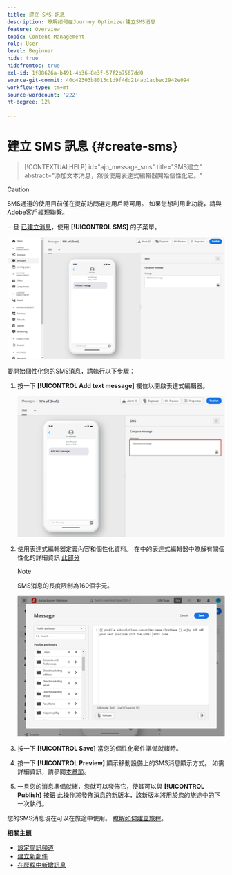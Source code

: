 ```yaml
---
title: 建立 SMS 訊息
description: 瞭解如何在Journey Optimizer建立SMS消息
feature: Overview
topic: Content Management
role: User
level: Beginner
hide: true
hidefromtoc: true
exl-id: 1f88626a-b491-4b36-8e3f-57f2b7567dd0
source-git-commit: 40c42303b8013c1d9f4dd214ab1acbec2942e094
workflow-type: tm+mt
source-wordcount: '222'
ht-degree: 12%

---
```


# 建立 SMS 訊息 {#create-sms}

>[!CONTEXTUALHELP]
>id="ajo_message_sms"
>title="SMS建立"
>abstract="添加文本消息，然後使用表達式編輯器開始個性化它。"


>[!CAUTION]
>
> SMS通道的使用目前僅在提前訪問選定用戶時可用。 如果您想利用此功能，請與Adobe客戶經理聯繫。

一旦 [已建立消息](get-started-content.md)，使用 **[!UICONTROL SMS]** 的子菜單。

![](assets/sms_1.png)

要開始個性化您的SMS消息，請執行以下步驟：

1. 按一下 **[!UICONTROL Add text message]** 欄位以開啟表達式編輯器。

   ![](assets/sms_3.png)

1. 使用表達式編輯器定義內容和個性化資料。 在中的表達式編輯器中瞭解有關個性化的詳細資訊 [此部分](../personalization/personalize.md)

   >[!NOTE]
   >
   > SMS消息的長度限制為160個字元。

   ![](assets/sms_2.png)

1. 按一下 **[!UICONTROL Save]** 當您的個性化郵件準備就緒時。

1. 按一下 **[!UICONTROL Preview]** 顯示移動設備上的SMS消息顯示方式。 如需詳細資訊，請參閱[本章節](../design/preview.md)。

1. 一旦您的消息準備就緒，您就可以發佈它，使其可以與 **[!UICONTROL Publish]** 按鈕 此操作將發佈消息的新版本，該新版本將用於您的旅途中的下一次執行。

您的SMS消息現在可以在旅途中使用。 [瞭解如何建立旅程](../building-journeys/journey-gs.md)。

**相關主題**

* [設定簡訊頻道](../configuration/sms-configuration.md)
* [建立新郵件](get-started-content.md)
* [在歷程中新增訊息](../building-journeys/journeys-message.md)
